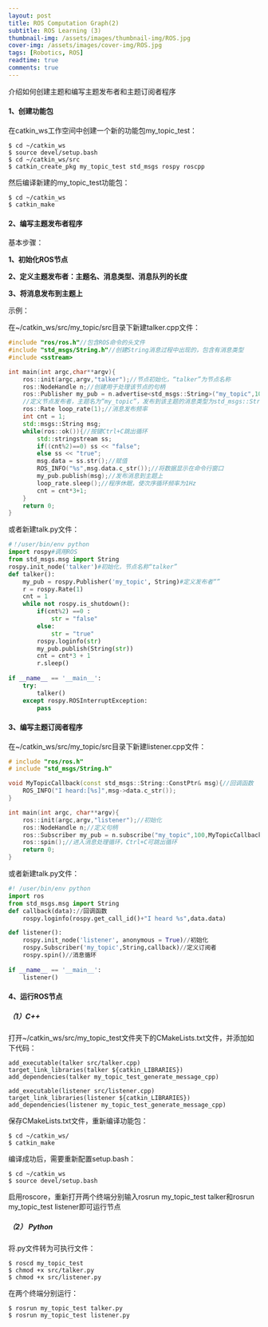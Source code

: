 ```yaml
---
layout: post
title: ROS Computation Graph(2)
subtitle: ROS Learning (3)
thumbnail-img: /assets/images/thumbnail-img/ROS.jpg
cover-img: /assets/images/cover-img/ROS.jpg
tags: [Robotics, ROS]
readtime: true
comments: true
---
```


介绍如何创建主题和编写主题发布者和主题订阅者程序

#### 1、创建功能包

在catkin_ws工作空间中创建一个新的功能包my_topic_test：

```shell
$ cd ~/catkin_ws
$ source devel/setup.bash
$ cd ~/catkin_ws/src
$ catkin_create_pkg my_topic_test std_msgs rospy roscpp
```

然后编译新建的my_topic_test功能包：

```shell
$ cd ~/catkin_ws
$ catkin_make
```

#### 2、编写主题发布者程序

基本步骤：

**1、初始化ROS节点**

**2、定义主题发布者：主题名、消息类型、消息队列的长度**

**3、将消息发布到主题上**

示例：

在~/catkin_ws/src/my_topic/src目录下新建talker.cpp文件：

```c++
#include "ros/ros.h"//包含ROS命令的头文件
#include "std_msgs/String.h"//创建String消息过程中出现的，包含有消息类型
#include <sstream>

int main(int argc,char**argv){
    ros::init(argc,argv,"talker");//节点初始化，“talker”为节点名称
    ros::NodeHandle n;//创建用于处理该节点的句柄
    ros::Publisher my_pub = n.advertise<std_msgs::String>("my_topic",100);
    //定义节点发布者，主题名为“my_topic”，发布到该主题的消息类型为std_msgs::String，100为发布队列		的长度
    ros::Rate loop_rate(1);//消息发布频率
    int cnt = 1;
    std::msgs::String msg;
    while(ros::ok()){//按键Ctrl+C跳出循环
        std::stringstream ss;
        if((cnt%2)==0) ss << "false";
        else ss << "true";
        msg.data = ss.str();//赋值
        ROS_INFO("%s",msg.data.c_str());//将数据显示在命令行窗口
        my_pub.publish(msg);//发布消息到主题上
        loop_rate.sleep();//程序休眠，使次序循环频率为1Hz
        cnt = cnt*3+1;
    }
    return 0;
}
```

或者新建talk.py文件：

```python
#！/user/bin/env python
import rospy#调用ROS
from std_msgs.msg import String
rospy.init_node('talker')#初始化，节点名称“talker”
def talker():
    my_pub = rospy.Publisher('my_topic', String)#定义发布者“”
    r = rospy.Rate(1)
    cnt = 1
    while not rospy.is_shutdown():
        if(cnt%2) ==0 :
            str = "false"
        else:
            str = "true"
        rospy.loginfo(str)
        my_pub.publish(String(str))
        cnt = cnt*3 + 1
        r.sleep()
        
if __name__ == '__main__':
    try:
        talker()
    except rospy.ROSInterruptException:
        pass 
```



#### 3、编写主题订阅者程序 

在~/catkin_ws/src/my_topic/src目录下新建listener.cpp文件： 

```c++
# include "ros/ros.h"
# include "std_msgs/String.h"

void MyTopicCallback(const std_msgs::String::ConstPtr& msg){//回调函数
    ROS_INFO("I heard:[%s]",msg->data.c_str());
}

int main(int argc, char**argv){
    ros::init(argc,argv,"listener");//初始化
    ros::NodeHandle n;//定义句柄
    ros::Subscriber my_pub = n.subscribe("my_topic",100,MyTopicCallback);//定义订阅者
    ros::spin();//进入消息处理循环，Ctrl+C可跳出循环
    return 0;    
}
```

或者新建talk.py文件：

```python
#! /user/bin/env python
import ros
from std_msgs.msg import String
def callback(data)://回调函数
    rospy.loginfo(rospy.get_call_id()+"I heard %s",data.data)

def listener():
    rospy.init_node('listener', anonymous = True)//初始化
    rospy.Subscriber('my_topic',String,callback)//定义订阅者
    rospy.spin()//消息循环
    
if __name__ == '__main__':
    listener()
```

#### 4、运行ROS节点

##### （1）C++

打开~/catkin_ws/src/my_topic_test文件夹下的CMakeLists.txt文件，并添加如下代码：

```
add_executable(talker src/talker.cpp)
target_link_libraries(talker ${catkin_LIBRARIES})
add_dependencies(talker my_topic_test_generate_message_cpp)

add_executable(listener src/listener.cpp)
target_link_libraries(listener ${catkin_LIBRARIES})
add_dependencies(listener my_topic_test_generate_message_cpp)
```

保存CMakeLists.txt文件，重新编译功能包：

```shell
$ cd ~/catkin_ws/
$ catkin_make
```

编译成功后，需要重新配置setup.bash：

```shell
$ cd ~/catkin_ws
$ source devel/setup.bash
```

启用roscore，重新打开两个终端分别输入rosrun my_topic_test talker和rosrun my_topic_test listener即可运行节点

##### （2） Python

将.py文件转为可执行文件：

```shell
$ roscd my_topic_test
$ chmod +x src/talker.py
$ chmod +x src/listener.py
```

在两个终端分别运行：

```shell
$ rosrun my_topic_test talker.py
$ rosrun my_topic_test listener.py
```

